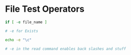 # File Test Operators

```bash
if [ -e file_name ]

# -e for Exists
```

```bash
echo -e "\c"

# -e in the read command enables back slashes and stuff
```
